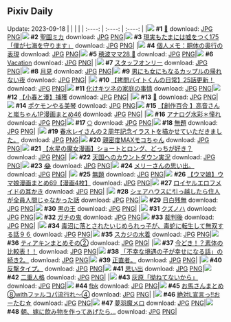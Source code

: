 ## Pixiv Daily
Update: 2023-09-18
|      |      |      |
| :----: | :----: | :----: |
|![](https://pixiv.microyu.workers.dev/c/240x480/img-master/img/2023/09/16/00/00/57/111749410_p0_master1200.jpg) **#1** [🌸](https://www.pixiv.net/artworks/111749410) download: [JPG](https://pixiv.microyu.workers.dev/img-original/img/2023/09/16/00/00/57/111749410_p0.jpg) [PNG](https://pixiv.microyu.workers.dev/img-original/img/2023/09/16/00/00/57/111749410_p0.png)|![](https://pixiv.microyu.workers.dev/c/240x480/img-master/img/2023/09/16/00/00/35/111749345_p0_master1200.jpg) **#2** [聖園ミカ](https://www.pixiv.net/artworks/111749345) download: [JPG](https://pixiv.microyu.workers.dev/img-original/img/2023/09/16/00/00/35/111749345_p0.jpg) [PNG](https://pixiv.microyu.workers.dev/img-original/img/2023/09/16/00/00/35/111749345_p0.png)|![](https://pixiv.microyu.workers.dev/c/240x480/img-master/img/2023/09/17/18/01/50/111797682_p0_master1200.jpg) **#3** [現実もたまには嘘をつく175「僕が七海を守ります」](https://www.pixiv.net/artworks/111797682) download: [JPG](https://pixiv.microyu.workers.dev/img-original/img/2023/09/17/18/01/50/111797682_p0.jpg) [PNG](https://pixiv.microyu.workers.dev/img-original/img/2023/09/17/18/01/50/111797682_p0.png)|
|![](https://pixiv.microyu.workers.dev/c/240x480/img-master/img/2023/09/16/07/00/04/111756236_p0_master1200.jpg) **#4** [個人メモ：胴体の奥行の表現](https://www.pixiv.net/artworks/111756236) download: [JPG](https://pixiv.microyu.workers.dev/img-original/img/2023/09/16/07/00/04/111756236_p0.jpg) [PNG](https://pixiv.microyu.workers.dev/img-original/img/2023/09/16/07/00/04/111756236_p0.png)|![](https://pixiv.microyu.workers.dev/c/240x480/img-master/img/2023/09/17/18/01/46/111797679_p0_master1200.jpg) **#5** [穂波ママ28 🌄](https://www.pixiv.net/artworks/111797679) download: [JPG](https://pixiv.microyu.workers.dev/img-original/img/2023/09/17/18/01/46/111797679_p0.jpg) [PNG](https://pixiv.microyu.workers.dev/img-original/img/2023/09/17/18/01/46/111797679_p0.png)|![](https://pixiv.microyu.workers.dev/c/240x480/img-master/img/2023/09/17/04/13/32/111780716_p0_master1200.jpg) **#6** [Vacation](https://www.pixiv.net/artworks/111780716) download: [JPG](https://pixiv.microyu.workers.dev/img-original/img/2023/09/17/04/13/32/111780716_p0.jpg) [PNG](https://pixiv.microyu.workers.dev/img-original/img/2023/09/17/04/13/32/111780716_p0.png)|
|![](https://pixiv.microyu.workers.dev/c/240x480/img-master/img/2023/09/17/12/13/41/111790335_p0_master1200.jpg) **#7** [スタッフオンリー](https://www.pixiv.net/artworks/111790335) download: [JPG](https://pixiv.microyu.workers.dev/img-original/img/2023/09/17/12/13/41/111790335_p0.jpg) [PNG](https://pixiv.microyu.workers.dev/img-original/img/2023/09/17/12/13/41/111790335_p0.png)|![](https://pixiv.microyu.workers.dev/c/240x480/img-master/img/2023/09/16/20/45/11/111772091_p0_master1200.jpg) **#8** [月見](https://www.pixiv.net/artworks/111772091) download: [JPG](https://pixiv.microyu.workers.dev/img-original/img/2023/09/16/20/45/11/111772091_p0.jpg) [PNG](https://pixiv.microyu.workers.dev/img-original/img/2023/09/16/20/45/11/111772091_p0.png)|![](https://pixiv.microyu.workers.dev/c/240x480/img-master/img/2023/09/17/00/01/46/111778421_p0_master1200.jpg) **#9** [男にも女にもなるカップルの帰れない夜](https://www.pixiv.net/artworks/111778421) download: [JPG](https://pixiv.microyu.workers.dev/img-original/img/2023/09/17/00/01/46/111778421_p0.jpg) [PNG](https://pixiv.microyu.workers.dev/img-original/img/2023/09/17/00/01/46/111778421_p0.png)|
|![](https://pixiv.microyu.workers.dev/c/240x480/img-master/img/2023/09/17/12/00/27/111790033_p0_master1200.jpg) **#10** [【拷問バイトくんの日常】25話更新！](https://www.pixiv.net/artworks/111790033) download: [JPG](https://pixiv.microyu.workers.dev/img-original/img/2023/09/17/12/00/27/111790033_p0.jpg) [PNG](https://pixiv.microyu.workers.dev/img-original/img/2023/09/17/12/00/27/111790033_p0.png)|![](https://pixiv.microyu.workers.dev/c/240x480/img-master/img/2023/09/16/22/40/28/111749665_p0_master1200.jpg) **#11** [化けキツネの家庭の事情](https://www.pixiv.net/artworks/111749665) download: [JPG](https://pixiv.microyu.workers.dev/img-original/img/2023/09/16/22/40/28/111749665_p0.jpg) [PNG](https://pixiv.microyu.workers.dev/img-original/img/2023/09/16/22/40/28/111749665_p0.png)|![](https://pixiv.microyu.workers.dev/c/240x480/img-master/img/2023/09/16/20/53/49/111772342_p0_master1200.jpg) **#12** [【小春と湊】捕獲](https://www.pixiv.net/artworks/111772342) download: [JPG](https://pixiv.microyu.workers.dev/img-original/img/2023/09/16/20/53/49/111772342_p0.jpg) [PNG](https://pixiv.microyu.workers.dev/img-original/img/2023/09/16/20/53/49/111772342_p0.png)|
|![](https://pixiv.microyu.workers.dev/c/240x480/img-master/img/2023/09/16/00/00/53/111749399_p0_master1200.jpg) **#13** [🍪](https://www.pixiv.net/artworks/111749399) download: [JPG](https://pixiv.microyu.workers.dev/img-original/img/2023/09/16/00/00/53/111749399_p0.jpg) [PNG](https://pixiv.microyu.workers.dev/img-original/img/2023/09/16/00/00/53/111749399_p0.png)|![](https://pixiv.microyu.workers.dev/c/240x480/img-master/img/2023/09/17/00/04/38/111778629_p0_master1200.jpg) **#14** [ポケモンやる美琴](https://www.pixiv.net/artworks/111778629) download: [JPG](https://pixiv.microyu.workers.dev/img-original/img/2023/09/17/00/04/38/111778629_p0.jpg) [PNG](https://pixiv.microyu.workers.dev/img-original/img/2023/09/17/00/04/38/111778629_p0.png)|![](https://pixiv.microyu.workers.dev/c/240x480/img-master/img/2023/09/16/00/05/16/111749739_p0_master1200.jpg) **#15** [【創作百合 】高音さんと嵐ちゃん1P漫画まとめ46](https://www.pixiv.net/artworks/111749739) download: [JPG](https://pixiv.microyu.workers.dev/img-original/img/2023/09/16/00/05/16/111749739_p0.jpg) [PNG](https://pixiv.microyu.workers.dev/img-original/img/2023/09/16/00/05/16/111749739_p0.png)|
|![](https://pixiv.microyu.workers.dev/c/240x480/img-master/img/2023/09/17/00/00/09/111778168_p0_master1200.jpg) **#16** [アナログ水彩＊憧れ](https://www.pixiv.net/artworks/111778168) download: [JPG](https://pixiv.microyu.workers.dev/img-original/img/2023/09/17/00/00/09/111778168_p0.jpg) [PNG](https://pixiv.microyu.workers.dev/img-original/img/2023/09/17/00/00/09/111778168_p0.png)|![](https://pixiv.microyu.workers.dev/c/240x480/img-master/img/2023/09/16/09/09/47/111757908_p0_master1200.jpg) **#17** [⎔](https://www.pixiv.net/artworks/111757908) download: [JPG](https://pixiv.microyu.workers.dev/img-original/img/2023/09/16/09/09/47/111757908_p0.jpg) [PNG](https://pixiv.microyu.workers.dev/img-original/img/2023/09/16/09/09/47/111757908_p0.png)|![](https://pixiv.microyu.workers.dev/c/240x480/img-master/img/2023/09/16/13/27/29/111762367_p0_master1200.jpg) **#18** [無題](https://www.pixiv.net/artworks/111762367) download: [JPG](https://pixiv.microyu.workers.dev/img-original/img/2023/09/16/13/27/29/111762367_p0.jpg) [PNG](https://pixiv.microyu.workers.dev/img-original/img/2023/09/16/13/27/29/111762367_p0.png)|
|![](https://pixiv.microyu.workers.dev/c/240x480/img-master/img/2023/09/17/10/48/31/111788631_p0_master1200.jpg) **#19** [春水レイさんの２周年記念イラストを描かせていただきました。](https://www.pixiv.net/artworks/111788631) download: [JPG](https://pixiv.microyu.workers.dev/img-original/img/2023/09/17/10/48/31/111788631_p0.jpg) [PNG](https://pixiv.microyu.workers.dev/img-original/img/2023/09/17/10/48/31/111788631_p0.png)|![](https://pixiv.microyu.workers.dev/c/240x480/img-master/img/2023/09/16/22/23/19/111775230_p0_master1200.jpg) **#20** [親密度MAXモコちゃん](https://www.pixiv.net/artworks/111775230) download: [JPG](https://pixiv.microyu.workers.dev/img-original/img/2023/09/16/22/23/19/111775230_p0.jpg) [PNG](https://pixiv.microyu.workers.dev/img-original/img/2023/09/16/22/23/19/111775230_p0.png)|![](https://pixiv.microyu.workers.dev/c/240x480/img-master/img/2023/09/16/19/53/17/111770582_p0_master1200.jpg) **#21** [【水星の魔女漫画】ショートとロング、どっちが好き？](https://www.pixiv.net/artworks/111770582) download: [JPG](https://pixiv.microyu.workers.dev/img-original/img/2023/09/16/19/53/17/111770582_p0.jpg) [PNG](https://pixiv.microyu.workers.dev/img-original/img/2023/09/16/19/53/17/111770582_p0.png)|
|![](https://pixiv.microyu.workers.dev/c/240x480/img-master/img/2023/09/16/17/45/52/111767278_p0_master1200.jpg) **#22** [天国へのカウントダウン実況](https://www.pixiv.net/artworks/111767278) download: [JPG](https://pixiv.microyu.workers.dev/img-original/img/2023/09/16/17/45/52/111767278_p0.jpg) [PNG](https://pixiv.microyu.workers.dev/img-original/img/2023/09/16/17/45/52/111767278_p0.png)|![](https://pixiv.microyu.workers.dev/c/240x480/img-master/img/2023/09/16/00/00/54/111749400_p0_master1200.jpg) **#23** [😂](https://www.pixiv.net/artworks/111749400) download: [JPG](https://pixiv.microyu.workers.dev/img-original/img/2023/09/16/00/00/54/111749400_p0.jpg) [PNG](https://pixiv.microyu.workers.dev/img-original/img/2023/09/16/00/00/54/111749400_p0.png)|![](https://pixiv.microyu.workers.dev/c/240x480/img-master/img/2023/09/16/17/12/31/111766617_p0_master1200.jpg) **#24** [メリーさんの思い出。](https://www.pixiv.net/artworks/111766617) download: [JPG](https://pixiv.microyu.workers.dev/img-original/img/2023/09/16/17/12/31/111766617_p0.jpg) [PNG](https://pixiv.microyu.workers.dev/img-original/img/2023/09/16/17/12/31/111766617_p0.png)|
|![](https://pixiv.microyu.workers.dev/c/240x480/img-master/img/2023/09/16/00/00/34/111749342_p0_master1200.jpg) **#25** [無題](https://www.pixiv.net/artworks/111749342) download: [JPG](https://pixiv.microyu.workers.dev/img-original/img/2023/09/16/00/00/34/111749342_p0.jpg) [PNG](https://pixiv.microyu.workers.dev/img-original/img/2023/09/16/00/00/34/111749342_p0.png)|![](https://pixiv.microyu.workers.dev/c/240x480/img-master/img/2023/09/16/00/02/44/111749593_p0_master1200.jpg) **#26** [【ウマ娘】ウマ娘漫画まとめ69【漫画4枚】](https://www.pixiv.net/artworks/111749593) download: [JPG](https://pixiv.microyu.workers.dev/img-original/img/2023/09/16/00/02/44/111749593_p0.jpg) [PNG](https://pixiv.microyu.workers.dev/img-original/img/2023/09/16/00/02/44/111749593_p0.png)|![](https://pixiv.microyu.workers.dev/c/240x480/img-master/img/2023/09/17/00/00/05/111778158_p0_master1200.jpg) **#27** [ロイヤルエロフメイドの耳かき](https://www.pixiv.net/artworks/111778158) download: [JPG](https://pixiv.microyu.workers.dev/img-original/img/2023/09/17/00/00/05/111778158_p0.jpg) [PNG](https://pixiv.microyu.workers.dev/img-original/img/2023/09/17/00/00/05/111778158_p0.png)|
|![](https://pixiv.microyu.workers.dev/c/240x480/img-master/img/2023/09/16/00/04/36/111749710_p0_master1200.jpg) **#28** [シェアハウスに引っ越したら住人が全員人間じゃなかった話](https://www.pixiv.net/artworks/111749710) download: [JPG](https://pixiv.microyu.workers.dev/img-original/img/2023/09/16/00/04/36/111749710_p0.jpg) [PNG](https://pixiv.microyu.workers.dev/img-original/img/2023/09/16/00/04/36/111749710_p0.png)|![](https://pixiv.microyu.workers.dev/c/240x480/img-master/img/2023/09/16/00/01/00/111749421_p0_master1200.jpg) **#29** [日白残無](https://www.pixiv.net/artworks/111749421) download: [JPG](https://pixiv.microyu.workers.dev/img-original/img/2023/09/16/00/01/00/111749421_p0.jpg) [PNG](https://pixiv.microyu.workers.dev/img-original/img/2023/09/16/00/01/00/111749421_p0.png)|![](https://pixiv.microyu.workers.dev/c/240x480/img-master/img/2023/09/17/22/24/04/111805869_p0_master1200.jpg) **#30** [黒の王](https://www.pixiv.net/artworks/111805869) download: [JPG](https://pixiv.microyu.workers.dev/img-original/img/2023/09/17/22/24/04/111805869_p0.jpg) [PNG](https://pixiv.microyu.workers.dev/img-original/img/2023/09/17/22/24/04/111805869_p0.png)|
|![](https://pixiv.microyu.workers.dev/c/240x480/img-master/img/2023/09/16/00/14/15/111750085_p0_master1200.jpg) **#31** [クズノハ](https://www.pixiv.net/artworks/111750085) download: [JPG](https://pixiv.microyu.workers.dev/img-original/img/2023/09/16/00/14/15/111750085_p0.jpg) [PNG](https://pixiv.microyu.workers.dev/img-original/img/2023/09/16/00/14/15/111750085_p0.png)|![](https://pixiv.microyu.workers.dev/c/240x480/img-master/img/2023/09/16/21/01/16/111772642_p0_master1200.jpg) **#32** [ガチの鬼](https://www.pixiv.net/artworks/111772642) download: [JPG](https://pixiv.microyu.workers.dev/img-original/img/2023/09/16/21/01/16/111772642_p0.jpg) [PNG](https://pixiv.microyu.workers.dev/img-original/img/2023/09/16/21/01/16/111772642_p0.png)|![](https://pixiv.microyu.workers.dev/c/240x480/img-master/img/2023/09/16/00/01/03/111749428_p0_master1200.jpg) **#33** [裁判後](https://www.pixiv.net/artworks/111749428) download: [JPG](https://pixiv.microyu.workers.dev/img-original/img/2023/09/16/00/01/03/111749428_p0.jpg) [PNG](https://pixiv.microyu.workers.dev/img-original/img/2023/09/16/00/01/03/111749428_p0.png)|
|![](https://pixiv.microyu.workers.dev/c/240x480/img-master/img/2023/09/16/19/23/19/111769782_p0_master1200.jpg) **#34** [毒沼に落とされたいじめられっ子が、毒蛇に転生して無双する話９６](https://www.pixiv.net/artworks/111769782) download: [JPG](https://pixiv.microyu.workers.dev/img-original/img/2023/09/16/19/23/19/111769782_p0.jpg) [PNG](https://pixiv.microyu.workers.dev/img-original/img/2023/09/16/19/23/19/111769782_p0.png)|![](https://pixiv.microyu.workers.dev/c/240x480/img-master/img/2023/09/16/18/30/52/111768516_p0_master1200.jpg) **#35** [スカジの水着](https://www.pixiv.net/artworks/111768516) download: [JPG](https://pixiv.microyu.workers.dev/img-original/img/2023/09/16/18/30/52/111768516_p0.jpg) [PNG](https://pixiv.microyu.workers.dev/img-original/img/2023/09/16/18/30/52/111768516_p0.png)|![](https://pixiv.microyu.workers.dev/c/240x480/img-master/img/2023/09/17/01/37/06/111781230_p0_master1200.jpg) **#36** [ティアキンまとめその②](https://www.pixiv.net/artworks/111781230) download: [JPG](https://pixiv.microyu.workers.dev/img-original/img/2023/09/17/01/37/06/111781230_p0.jpg) [PNG](https://pixiv.microyu.workers.dev/img-original/img/2023/09/17/01/37/06/111781230_p0.png)|
|![](https://pixiv.microyu.workers.dev/c/240x480/img-master/img/2023/09/16/00/51/24/111751148_p0_master1200.jpg) **#37** [今どき！？素体の比較表！！](https://www.pixiv.net/artworks/111751148) download: [JPG](https://pixiv.microyu.workers.dev/img-original/img/2023/09/16/00/51/24/111751148_p0.jpg) [PNG](https://pixiv.microyu.workers.dev/img-original/img/2023/09/16/00/51/24/111751148_p0.png)|![](https://pixiv.microyu.workers.dev/c/240x480/img-master/img/2023/09/17/00/02/12/111778456_p0_master1200.jpg) **#38** [「不幸な境遇の子が幸せになる話」の続き2。](https://www.pixiv.net/artworks/111778456) download: [JPG](https://pixiv.microyu.workers.dev/img-original/img/2023/09/17/00/02/12/111778456_p0.jpg) [PNG](https://pixiv.microyu.workers.dev/img-original/img/2023/09/17/00/02/12/111778456_p0.png)|![](https://pixiv.microyu.workers.dev/c/240x480/img-master/img/2023/09/17/19/05/24/111798638_p0_master1200.jpg) **#39** [正直者。](https://www.pixiv.net/artworks/111798638) download: [JPG](https://pixiv.microyu.workers.dev/img-original/img/2023/09/17/19/05/24/111798638_p0.jpg) [PNG](https://pixiv.microyu.workers.dev/img-original/img/2023/09/17/19/05/24/111798638_p0.png)|
|![](https://pixiv.microyu.workers.dev/c/240x480/img-master/img/2023/09/17/14/02/54/111792361_p0_master1200.jpg) **#40** [反撃タイプ。](https://www.pixiv.net/artworks/111792361) download: [JPG](https://pixiv.microyu.workers.dev/img-original/img/2023/09/17/14/02/54/111792361_p0.jpg) [PNG](https://pixiv.microyu.workers.dev/img-original/img/2023/09/17/14/02/54/111792361_p0.png)|![](https://pixiv.microyu.workers.dev/c/240x480/img-master/img/2023/09/17/17/30/02/111796737_p0_master1200.jpg) **#41** [思い出](https://www.pixiv.net/artworks/111796737) download: [JPG](https://pixiv.microyu.workers.dev/img-original/img/2023/09/17/17/30/02/111796737_p0.jpg) [PNG](https://pixiv.microyu.workers.dev/img-original/img/2023/09/17/17/30/02/111796737_p0.png)|![](https://pixiv.microyu.workers.dev/c/240x480/img-master/img/2023/09/17/00/06/56/111778768_p0_master1200.jpg) **#42** [二重人格](https://www.pixiv.net/artworks/111778768) download: [JPG](https://pixiv.microyu.workers.dev/img-original/img/2023/09/17/00/06/56/111778768_p0.jpg) [PNG](https://pixiv.microyu.workers.dev/img-original/img/2023/09/17/00/06/56/111778768_p0.png)|
|![](https://pixiv.microyu.workers.dev/c/240x480/img-master/img/2023/09/17/12/00/40/111790050_p0_master1200.jpg) **#43** [灰原「拗ねてないから」](https://www.pixiv.net/artworks/111790050) download: [JPG](https://pixiv.microyu.workers.dev/img-original/img/2023/09/17/12/00/40/111790050_p0.jpg) [PNG](https://pixiv.microyu.workers.dev/img-original/img/2023/09/17/12/00/40/111790050_p0.png)|![](https://pixiv.microyu.workers.dev/c/240x480/img-master/img/2023/09/16/17/19/12/111766754_p0_master1200.jpg) **#44** [fbk](https://www.pixiv.net/artworks/111766754) download: [JPG](https://pixiv.microyu.workers.dev/img-original/img/2023/09/16/17/19/12/111766754_p0.jpg) [PNG](https://pixiv.microyu.workers.dev/img-original/img/2023/09/16/17/19/12/111766754_p0.png)|![](https://pixiv.microyu.workers.dev/c/240x480/img-master/img/2023/09/16/14/34/37/111763568_p0_master1200.jpg) **#45** [お馬さんまとめ⑧withファルコパ流行れ～④](https://www.pixiv.net/artworks/111763568) download: [JPG](https://pixiv.microyu.workers.dev/img-original/img/2023/09/16/14/34/37/111763568_p0.jpg) [PNG](https://pixiv.microyu.workers.dev/img-original/img/2023/09/16/14/34/37/111763568_p0.png)|
|![](https://pixiv.microyu.workers.dev/c/240x480/img-master/img/2023/09/16/00/00/03/111749225_p0_master1200.jpg) **#46** [絶対L宣言っ!!おーたむ☆](https://www.pixiv.net/artworks/111749225) download: [JPG](https://pixiv.microyu.workers.dev/img-original/img/2023/09/16/00/00/03/111749225_p0.jpg) [PNG](https://pixiv.microyu.workers.dev/img-original/img/2023/09/16/00/00/03/111749225_p0.png)|![](https://pixiv.microyu.workers.dev/c/240x480/img-master/img/2023/09/16/00/14/30/111750094_p0_master1200.jpg) **#47** [夢羽魔メロ](https://www.pixiv.net/artworks/111750094) download: [JPG](https://pixiv.microyu.workers.dev/img-original/img/2023/09/16/00/14/30/111750094_p0.jpg) [PNG](https://pixiv.microyu.workers.dev/img-original/img/2023/09/16/00/14/30/111750094_p0.png)|![](https://pixiv.microyu.workers.dev/c/240x480/img-master/img/2023/09/16/06/00/02/111755579_p0_master1200.jpg) **#48** [朝、嫁に飲み物を作ってあげたら…](https://www.pixiv.net/artworks/111755579) download: [JPG](https://pixiv.microyu.workers.dev/img-original/img/2023/09/16/06/00/02/111755579_p0.jpg) [PNG](https://pixiv.microyu.workers.dev/img-original/img/2023/09/16/06/00/02/111755579_p0.png)|

